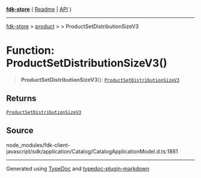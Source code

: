 [**fdk-store**](../../../README.md) ( [Readme](../../../README.md) \| [API](../../../API.md) )

---

[fdk-store](../../../API.md) > [product](../../README.md) > [<internal>](../README.md) > ProductSetDistributionSizeV3

# Function: ProductSetDistributionSizeV3()

> **ProductSetDistributionSizeV3**(): [`ProductSetDistributionSizeV3`](../type-aliases/type-alias.ProductSetDistributionSizeV3.md)

## Returns

[`ProductSetDistributionSizeV3`](../type-aliases/type-alias.ProductSetDistributionSizeV3.md)

## Source

node_modules/fdk-client-javascript/sdk/application/Catalog/CatalogApplicationModel.d.ts:1881

---

Generated using [TypeDoc](https://typedoc.org/) and [typedoc-plugin-markdown](https://www.npmjs.com/package/typedoc-plugin-markdown)
